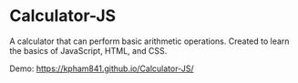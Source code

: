 # Calculator-JS

A calculator that can perform basic arithmetic operations. Created to learn the basics of JavaScript, HTML, and CSS.

Demo: https://kpham841.github.io/Calculator-JS/
